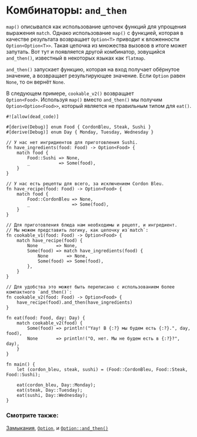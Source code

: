 # Комбинаторы: `and_then`

`map()` описывался как использование цепочек 
функций для упрощения выражения `match`.
Однако использование `map()` с функцией, которая в 
качестве результата возвращает `Option<T>` 
приводит к вложенности `Option<Option<T>>`. Такая цепочка из множества вызовов в итоге может 
запутать. Вот тут и появляется другой комбинатор, зовущийся 
`and_then()`, известный в некоторых языках как 
`flatmap`.

`and_then()` запускает функцию, которая на вход получает обёрнутое значение, а возвращает результирующее 
значение. Если `Option` равен `None`, то 
он вернёт `None`.

В следующем примере, `cookable_v2()` возвращает  
`Option<Food>`. Используя `map()` 
вместо `and_then()` мы получим 
`Option<Option<Food>>`, который является 
не правильным типом для `eat()`.

```rust,editable
#![allow(dead_code)]

#[derive(Debug)] enum Food { CordonBleu, Steak, Sushi }
#[derive(Debug)] enum Day { Monday, Tuesday, Wednesday }

// У нас нет ингридиентов для приготовления Sushi.
fn have_ingredients(food: Food) -> Option<Food> {
    match food {
        Food::Sushi => None,
        _           => Some(food),
    }
}

// У нас есть рецепты для всего, за исключением Cordon Bleu.
fn have_recipe(food: Food) -> Option<Food> {
    match food {
        Food::CordonBleu => None,
        _                => Some(food),
    }
}

// Для приготовления блюда нам необходимы и рецепт, и ингредиент.
// Мы можем представить логику, как цепочку из`match`:
fn cookable_v1(food: Food) -> Option<Food> {
    match have_recipe(food) {
        None       => None,
        Some(food) => match have_ingredients(food) {
            None       => None,
            Some(food) => Some(food),
        },
    }
}

// Для удобства это может быть переписано с использованием более компактного `and_then()`:
fn cookable_v2(food: Food) -> Option<Food> {
    have_recipe(food).and_then(have_ingredients)
}

fn eat(food: Food, day: Day) {
    match cookable_v2(food) {
        Some(food) => println!("Yay! В {:?} мы будем есть {:?}.", day, food),
        None       => println!("О, нет. Мы не будем есть в {:?}?", day),
    }
}

fn main() {
    let (cordon_bleu, steak, sushi) = (Food::CordonBleu, Food::Steak, Food::Sushi);

    eat(cordon_bleu, Day::Monday);
    eat(steak, Day::Tuesday);
    eat(sushi, Day::Wednesday);
}
```

### Смотрите также:

[Замыкания](../../fn/closures.md), [`Option`](https://doc.rust-lang.org/std/option/enum.Option.html), и [`Option::and_then()`](https://doc.rust-lang.org/std/option/enum.Option.html#method.and_then)
